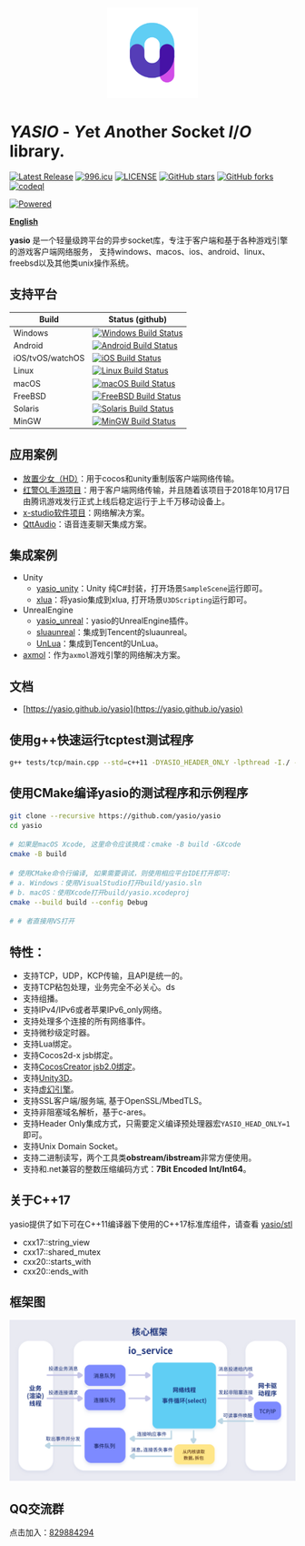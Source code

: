 <p align="center"><a href="https://yasio.github.io/yasio" target="_blank" rel="noopener noreferrer"><img width="160" src="docs/assets/images/logo.png" alt="yasio logo"></a></p>

# *YASIO* - *Y*et *A*nother *S*ocket *I*/*O* library.

[![Latest Release](https://img.shields.io/github/v/release/yasio/yasio?include_prereleases&label=release)](../../releases/latest)
[![996.icu](https://img.shields.io/badge/link-996.icu-red.svg)](https://996.icu)
[![LICENSE](https://img.shields.io/badge/license-Anti%20996-blue.svg)](https://github.com/yasio/yasio/blob/master/LICENSE)
[![GitHub stars](https://img.shields.io/github/stars/yasio/yasio.svg?label=Stars)](https://github.com/yasio/yasio)
[![GitHub forks](https://img.shields.io/github/forks/yasio/yasio.svg?label=Forks)](https://github.com/yasio/yasio)
[![codeql](https://github.com/yasio/yasio/workflows/codeql/badge.svg)](https://github.com/yasio/yasio/actions?query=workflow%3Acodeql)  
  
[![Powered](https://img.shields.io/badge/Powered%20by-C4games%20%7C%20Bytedance-blue.svg)](https://www.bytedance.com/)  
  
**[English](README_EN.md)**
  
**yasio** 是一个轻量级跨平台的异步socket库，专注于客户端和基于各种游戏引擎的游戏客户端网络服务， 支持windows、macos、ios、android、linux、freebsd以及其他类unix操作系统。  

## 支持平台

| Build | Status (github) |
|-------|-----------------|
| Windows|[![Windows Build Status](https://github.com/yasio/yasio/workflows/windows/badge.svg)](https://github.com/yasio/yasio/actions?query=workflow%3Awindows)|
| Android|[![Android Build Status](https://github.com/yasio/yasio/workflows/android/badge.svg)](https://github.com/yasio/yasio/actions?query=workflow%3Aandroid)|
| iOS/tvOS/watchOS|[![iOS Build Status](https://github.com/yasio/yasio/workflows/ios/badge.svg)](https://github.com/yasio/yasio/actions?query=workflow%3Aios)|
| Linux |[![Linux Build Status](https://github.com/yasio/yasio/workflows/linux/badge.svg)](https://github.com/yasio/yasio/actions?query=workflow%3Alinux)|
| macOS |[![macOS Build Status](https://github.com/yasio/yasio/workflows/osx/badge.svg)](https://github.com/yasio/yasio/actions?query=workflow%3Aosx)|
| FreeBSD |[![FreeBSD Build Status](https://github.com/yasio/yasio/workflows/freebsd/badge.svg)](https://github.com/yasio/yasio/actions?query=workflow%3Afreebsd)|
| Solaris |[![Solaris Build Status](https://github.com/yasio/yasio/workflows/solaris/badge.svg)](https://github.com/yasio/yasio/actions?query=workflow%3Asolaris)|
| MinGW |[![MinGW Build Status](https://github.com/yasio/yasio/workflows/mingw/badge.svg)](https://github.com/yasio/yasio/actions?query=workflow%3Amingw)|

## 应用案例
* [放置少女（HD）](http://hcsj.c4connect.co.jp/)：用于cocos和unity重制版客户端网络传输。
* [红警OL手游项目](https://hongjing.qq.com/)：用于客户端网络传输，并且随着该项目于2018年10月17日由腾讯游戏发行正式上线后稳定运行于上千万移动设备上。
* [x-studio软件项目](https://x-studio.net/)：网络解决方案。
* [QttAudio](https://www.qttaudio.com/)：语音连麦聊天集成方案。

## 集成案例
* Unity
  - [yasio_unity](https://github.com/yasio/yasio_unity)：Unity 纯C#封装，打开场景`SampleScene`运行即可。
  - [xlua](https://github.com/yasio/xLua)：将yasio集成到xlua, 打开场景`U3DScripting`运行即可。
* UnrealEngine
  - [yasio_unreal](https://github.com/yasio/yasio_unreal)：yasio的UnrealEngine插件。
  - [sluaunreal](https://github.com/yasio/sluaunreal)：集成到Tencent的sluaunreal。
  - [UnLua](https://github.com/yasio/UnLua)：集成到Tencent的UnLua。
* [axmol](https://github.com/axmolengine/axmol)：作为`axmol`游戏引擎的网络解决方案。

## 文档
* [https://yasio.github.io/yasio](https://yasio.github.io/yasio)

## 使用g++快速运行tcptest测试程序
```sh
g++ tests/tcp/main.cpp --std=c++11 -DYASIO_HEADER_ONLY -lpthread -I./ -o tcptest && ./tcptest
```

## 使用CMake编译yasio的测试程序和示例程序
```sh
git clone --recursive https://github.com/yasio/yasio
cd yasio

# 如果是macOS Xcode, 这里命令应该换成：cmake -B build -GXcode
cmake -B build

# 使用CMake命令行编译, 如果需要调试，则使用相应平台IDE打开即可:
# a. Windows：使用VisualStudio打开build/yasio.sln
# b. macOS：使用Xcode打开build/yasio.xcodeproj
cmake --build build --config Debug

# # 者直接用VS打开 
```

## 特性：
* 支持TCP，UDP，KCP传输，且API是统一的。
* 支持TCP粘包处理，业务完全不必关心。ds
* 支持组播。
* 支持IPv4/IPv6或者苹果IPv6_only网络。
* 支持处理多个连接的所有网络事件。
* 支持微秒级定时器。
* 支持Lua绑定。
* 支持Cocos2d-x jsb绑定。
* 支持[CocosCreator jsb2.0绑定](https://github.com/yasio/inettester)。
* 支持[Unity3D](https://github.com/yasio/yasio_unity)。
* 支持[虚幻引擎](https://github.com/yasio/yasio_unreal)。
* 支持SSL客户端/服务端, 基于OpenSSL/MbedTLS。
* 支持非阻塞域名解析，基于c-ares。
* 支持Header Only集成方式，只需要定义编译预处理器宏```YASIO_HEAD_ONLY=1```即可。
* 支持Unix Domain Socket。
* 支持二进制读写，两个工具类**obstream/ibstream**非常方便使用。
* 支持和.net兼容的整数压缩编码方式：**7Bit Encoded Int/Int64**。

## 关于C++17
yasio提供了如下可在C++11编译器下使用的C++17标准库组件，请查看 [yasio/stl](https://github.com/yasio/yasio/tree/dev/yasio/stl)
- cxx17::string_view
- cxx17::shared_mutex
- cxx20::starts_with
- cxx20::ends_with

## 框架图
![image](docs/assets/images/framework.png)  

## QQ交流群
点击加入：[829884294](https://jq.qq.com/?_wv=1027&k=5LDEiNv)

